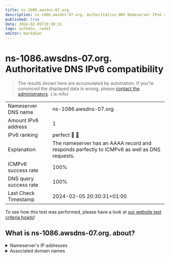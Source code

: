 ```yaml
---
title: ns-1086.awsdns-07.org.
description: ns-1086.awsdns-07.org. Authoritative DNS Nameserver IPv6 compatibility
published: true
date: 2024-02-05T19:30:31
tags: authdns, rank1
editor: markdown
---
```


# ns-1086.awsdns-07.org. Authoritative DNS IPv6 compatibility

> The results shown here are accumulated by automation. If you're convinced the displayed data is wrong, please [contact the administrators](/howto/chat). 
{.is-info}




|   |   |
| - | - |
| Nameserver DNS name | ns-1086.awsdns-07.org.
| Amount IPv6 address | 1
| IPv6 ranking | perfect :1st_place_medal: [🔗](/howto/ranking) |
| Explanation | The nameserver has an AAAA record and responds perfectly to ICMPv6 as well as DNS requests. |
| ICMPv6 success rate | 100%|
| DNS query success rate | 100% |
| Last Check Timestamp | 2024-02-05 20:30:31+01:00 |

To see how this test was performed, please have a look at [our website test criteria howto](/howto/testcriteria/authdns)!


## What is ns-1086.awsdns-07.org. about?




<details>
<summary>Nameserver's IP addresses</summary>

2600:9000:5304:3e00::1

</details>



<details>
<summary>Associated domain names</summary>

edition.cnn.com

</details>
